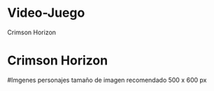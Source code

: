 ﻿# Video-Juego
Crimson Horizon
# Crimson Horizon



#Imgenes personajes
tamaño de imagen recomendado 500 x 600 px